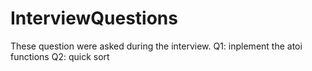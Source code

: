 # InterviewQuestions
These question were asked during the interview.
Q1: inplement the atoi functions
Q2: quick sort

